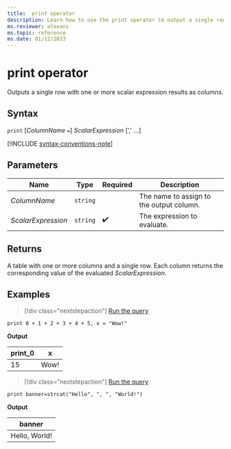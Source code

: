```yaml
---
title:  print operator
description: Learn how to use the print operator to output a single row with one or more scalar expression results as columns.
ms.reviewer: alexans
ms.topic: reference
ms.date: 01/12/2023
---
```

# print operator

Outputs a single row with one or more scalar expression results as columns.

## Syntax

`print` [*ColumnName* `=`] *ScalarExpression* [',' ...]

[!INCLUDE [syntax-conventions-note](../../includes/syntax-conventions-note.md)]

## Parameters

| Name | Type | Required | Description |
|--|--|--|--|
| *ColumnName* | `string` | | The name to assign to the output column.|
| *ScalarExpression* | `string` |  :heavy_check_mark: | The expression to evaluate.|

## Returns

A table with one or more columns and a single row. Each column returns the corresponding value of the evaluated *ScalarExpression*.

## Examples

> [!div class="nextstepaction"]
> <a href="https://dataexplorer.azure.com/clusters/help/databases/Samples?query=H4sIAAAAAAAAAysoyswrUTBQ0FYwBGIjIDYGYhMgNtVRqFCwVVAKzy9XVAIAppjMyScAAAA=" target="_blank">Run the query</a>

```kusto
print 0 + 1 + 2 + 3 + 4 + 5, x = "Wow!"
```

**Output**

|print_0|x|
|--|--|
|15| Wow!|

> [!div class="nextstepaction"]
> <a href="https://dataexplorer.azure.com/clusters/help/databases/Samples?query=H4sIAAAAAAAAAysoyswrUUhKzMtLLbItLilKTizRUPJIzcnJV9JRgKLw/KKcFEUlTQBf/iftLAAAAA==" target="_blank">Run the query</a>

```kusto
print banner=strcat("Hello", ", ", "World!")
```

**Output**

|banner|
|--|
|Hello, World!|
